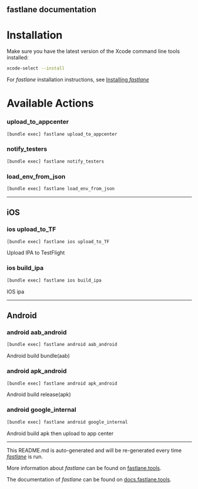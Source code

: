 fastlane documentation
----

# Installation

Make sure you have the latest version of the Xcode command line tools installed:

```sh
xcode-select --install
```

For _fastlane_ installation instructions, see [Installing _fastlane_](https://docs.fastlane.tools/#installing-fastlane)

# Available Actions

### upload_to_appcenter

```sh
[bundle exec] fastlane upload_to_appcenter
```



### notify_testers

```sh
[bundle exec] fastlane notify_testers
```



### load_env_from_json

```sh
[bundle exec] fastlane load_env_from_json
```



----


## iOS

### ios upload_to_TF

```sh
[bundle exec] fastlane ios upload_to_TF
```

Upload IPA to TestFlight

### ios build_ipa

```sh
[bundle exec] fastlane ios build_ipa
```

IOS ipa

----


## Android

### android aab_android

```sh
[bundle exec] fastlane android aab_android
```

Android build bundle(aab)

### android apk_android

```sh
[bundle exec] fastlane android apk_android
```

Android build release(apk)

### android google_internal

```sh
[bundle exec] fastlane android google_internal
```

Android build apk then upload to app center

----

This README.md is auto-generated and will be re-generated every time [_fastlane_](https://fastlane.tools) is run.

More information about _fastlane_ can be found on [fastlane.tools](https://fastlane.tools).

The documentation of _fastlane_ can be found on [docs.fastlane.tools](https://docs.fastlane.tools).
